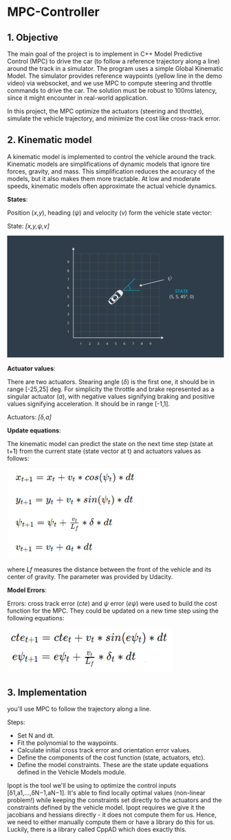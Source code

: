 # MPC-Controller

## 1. Objective
The main goal of the project is to implement in C++ Model Predictive Control (MPC) to drive the car (to follow a reference trajectory along a line) around the track in a simulator. The program uses a simple Global Kinematic Model. The simulator provides reference waypoints (yellow line in the demo video) via websocket, and we use MPC to compute steering and throttle commands to drive the car. The solution must be robust to 100ms latency, since it might encounter in real-world application.

In this project, the MPC optimize the actuators (steering and throttle), simulate the vehicle trajectory, and minimize the cost like cross-track error.

## 2. Kinematic model

A kinematic model is implemented to control the vehicle around the track. Kinematic models are simplifications of dynamic models that ignore tire forces, gravity, and mass. This simplification reduces the accuracy of the models, but it also makes them more tractable. At low and moderate speeds, kinematic models often approximate the actual vehicle dynamics.

**States**: 

Position (_x,y_), heading (_ψ_) and velocity (_v_) form the vehicle state vector:

State: _[x,y,ψ,v]_

![State](readme_img/state.png)


**Actuator values**:

There are two actuators. Stearing angle (_δ_) is the first one, it should be in range [-25,25] deg. For simplicity the throttle and brake represented as a singular actuator (_a_), with negative values signifying braking and positive values signifying acceleration. It should be in range [-1,1].

Actuators: _[δ,a]_


**Update equations**:

The kinematic model can predict the state on the next time step (state at t+1) from the current state (state vector at t) and actuators values as follows:

![Kinematic model](readme_img/eq1.png)

where _Lf_ measures the distance between the front of the vehicle and its center of gravity. The parameter was provided by Udacity.


**Model Errors**:

Errors: cross track error (_cte_) and _ψ_ error (_eψ_) were used to build the cost function for the MPC. They could be updated on a new time step using the following equations:

![Erroers update model](readme_img/eq2.png)

## 3. Implementation

you'll use MPC to follow the trajectory along a line.

Steps:

* Set N and dt.
* Fit the polynomial to the waypoints.
* Calculate initial cross track error and orientation error values.
* Define the components of the cost function (state, actuators, etc). 
* Define the model constraints. These are the state update equations defined in the Vehicle Models module.


Ipopt is the tool we'll be using to optimize the control inputs [δ1,a1,...,δN−1,aN−1]. It's able to find locally optimal values (non-linear problem!) while keeping the constraints set directly to the actuators and the constraints defined by the vehicle model. Ipopt requires we give it the jacobians and hessians directly - it does not compute them for us. Hence, we need to either manually compute them or have a library do this for us. Luckily, there is a library called CppAD which does exactly this.

